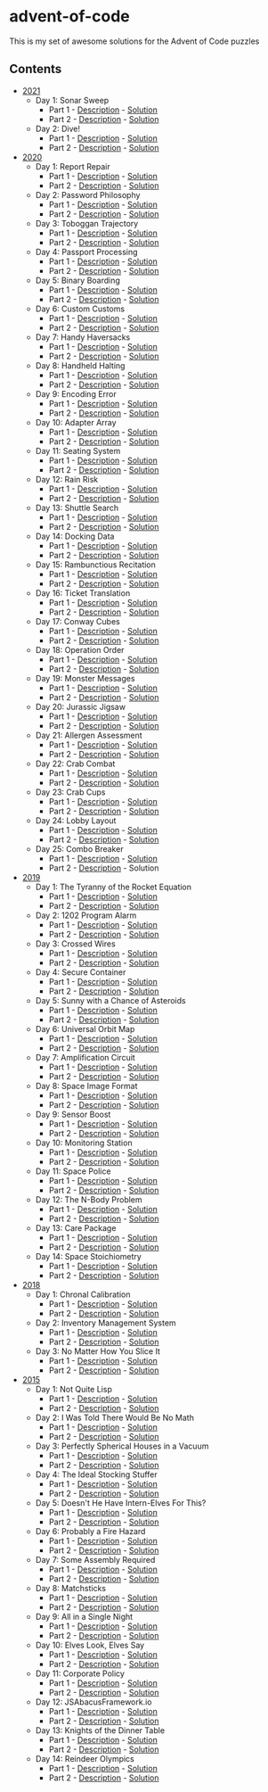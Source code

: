 # advent-of-code
This is my set of awesome solutions for the Advent of Code puzzles

## Contents
* [2021](https://adventofcode.com/2021)
    * Day 1: Sonar Sweep
        * Part 1 - [Description](https://adventofcode.com/2021/day/1#part1) - [Solution](2021/01_sonar_sweep_part_1.rs)
        * Part 2 - [Description](https://adventofcode.com/2021/day/1#part2) - [Solution](2021/01_sonar_sweep_part_2.rs)
    * Day 2: Dive!
        * Part 1 - [Description](https://adventofcode.com/2021/day/2#part1) - [Solution](2021/02_dive_part_1.rs)
        * Part 2 - [Description](https://adventofcode.com/2021/day/2#part2) - [Solution](2021/02_dive_part_2.rs)
* [2020](https://adventofcode.com/2020)
    * Day 1: Report Repair
        * Part 1 - [Description](https://adventofcode.com/2020/day/1#part1) - [Solution](2020/01_report_repair_part_1.rs)
        * Part 2 - [Description](https://adventofcode.com/2020/day/1#part2) - [Solution](2020/01_report_repair_part_2.rs)
    * Day 2: Password Philosophy
        * Part 1 - [Description](https://adventofcode.com/2020/day/2#part1) - [Solution](2020/02_password_philosophy_part_1.rs)
        * Part 2 - [Description](https://adventofcode.com/2020/day/2#part2) - [Solution](2020/02_password_philosophy_part_2.rs)
    * Day 3: Toboggan Trajectory
        * Part 1 - [Description](https://adventofcode.com/2020/day/3#part1) - [Solution](2020/03_toboggan_trajectory_part_1.rs)
        * Part 2 - [Description](https://adventofcode.com/2020/day/3#part2) - [Solution](2020/03_toboggan_trajectory_part_2.rs)
    * Day 4: Passport Processing
        * Part 1 - [Description](https://adventofcode.com/2020/day/4#part1) - [Solution](2020/04_passport_processing_part_1.rs)
        * Part 2 - [Description](https://adventofcode.com/2020/day/4#part2) - [Solution](2020/04_passport_processing_part_2.rs)
    * Day 5: Binary Boarding
        * Part 1 - [Description](https://adventofcode.com/2020/day/5#part1) - [Solution](2020/05_binary_boarding_part_1.rs)
        * Part 2 - [Description](https://adventofcode.com/2020/day/5#part2) - [Solution](2020/05_binary_boarding_part_2.rs)
    * Day 6: Custom Customs 
        * Part 1 - [Description](https://adventofcode.com/2020/day/6#part1) - [Solution](2020/06_custom_customs_part_1.rs)
        * Part 2 - [Description](https://adventofcode.com/2020/day/6#part2) - [Solution](2020/06_custom_customs_part_2.rs)
    * Day 7: Handy Haversacks
        * Part 1 - [Description](https://adventofcode.com/2020/day/7#part1) - [Solution](2020/07_handy_haversacks_part_1.rs)
        * Part 2 - [Description](https://adventofcode.com/2020/day/7#part2) - [Solution](2020/07_handy_haversacks_part_2.rs)
    * Day 8: Handheld Halting 
        * Part 1 - [Description](https://adventofcode.com/2020/day/8#part1) - [Solution](2020/08_handheld_halting_part_1.rs)
        * Part 2 - [Description](https://adventofcode.com/2020/day/8#part2) - [Solution](2020/08_handheld_halting_part_2.rs)
    * Day 9: Encoding Error
        * Part 1 - [Description](https://adventofcode.com/2020/day/9#part1) - [Solution](2020/09_encoding_error_part_1.rs)
        * Part 2 - [Description](https://adventofcode.com/2020/day/9#part2) - [Solution](2020/09_encoding_error_part_2.rs)
    * Day 10: Adapter Array
        * Part 1 - [Description](https://adventofcode.com/2020/day/10#part1) - [Solution](2020/10_adapter_array_part_1.rs)
        * Part 2 - [Description](https://adventofcode.com/2020/day/10#part2) - [Solution](2020/10_adapter_array_part_2.rs)
    * Day 11: Seating System
        * Part 1 - [Description](https://adventofcode.com/2020/day/11#part1) - [Solution](2020/11_seating_system_part_1.rs)
        * Part 2 - [Description](https://adventofcode.com/2020/day/11#part2) - [Solution](2020/11_seating_system_part_2.rs)
    * Day 12: Rain Risk
        * Part 1 - [Description](https://adventofcode.com/2020/day/12#part1) - [Solution](2020/12_rain_risk_part_1.rs)
        * Part 2 - [Description](https://adventofcode.com/2020/day/12#part2) - [Solution](2020/12_rain_risk_part_2.rs)
    * Day 13: Shuttle Search
        * Part 1 - [Description](https://adventofcode.com/2020/day/13#part1) - [Solution](2020/13_shuttle_search_part_1.rs)
        * Part 2 - [Description](https://adventofcode.com/2020/day/13#part2) - [Solution](2020/13_shuttle_search_part_2.rs)
    * Day 14: Docking Data
        * Part 1 - [Description](https://adventofcode.com/2020/day/14#part1) - [Solution](2020/14_docking_data_part_1.rs)
        * Part 2 - [Description](https://adventofcode.com/2020/day/14#part2) - [Solution](2020/14_docking_data_part_2.rs)
    * Day 15: Rambunctious Recitation
        * Part 1 - [Description](https://adventofcode.com/2020/day/15#part1) - [Solution](2020/15_rambunctious_recitation_part_1.rs)
        * Part 2 - [Description](https://adventofcode.com/2020/day/15#part2) - [Solution](2020/15_rambunctious_recitation_part_2.rs)
    * Day 16: Ticket Translation
        * Part 1 - [Description](https://adventofcode.com/2020/day/16#part1) - [Solution](2020/16_ticket_translation_part_1.rs)
        * Part 2 - [Description](https://adventofcode.com/2020/day/16#part2) - [Solution](2020/16_ticket_translation_part_2.rs)
    * Day 17: Conway Cubes
        * Part 1 - [Description](https://adventofcode.com/2020/day/17#part1) - [Solution](2020/17_conway_cubes_part_1.rs)
        * Part 2 - [Description](https://adventofcode.com/2020/day/17#part2) - [Solution](2020/17_conway_cubes_part_2.rs)
    * Day 18: Operation Order
        * Part 1 - [Description](https://adventofcode.com/2020/day/18#part1) - [Solution](2020/18_operation_order_part_1.rs)
        * Part 2 - [Description](https://adventofcode.com/2020/day/18#part2) - [Solution](2020/18_operation_order_part_2.rs)
    * Day 19: Monster Messages
        * Part 1 - [Description](https://adventofcode.com/2020/day/19#part1) - [Solution](2020/19_monster_messages_part_1.rs)
        * Part 2 - [Description](https://adventofcode.com/2020/day/19#part2) - [Solution](2020/19_monster_messages_part_2.rs)
    * Day 20: Jurassic Jigsaw
        * Part 1 - [Description](https://adventofcode.com/2020/day/20#part1) - [Solution](2020/20_jurassic_jigsaw_part_1.rs)
        * Part 2 - [Description](https://adventofcode.com/2020/day/20#part2) - [Solution](2020/20_jurassic_jigsaw_part_2.rs)
    * Day 21: Allergen Assessment
        * Part 1 - [Description](https://adventofcode.com/2020/day/21#part1) - [Solution](2020/21_allergen_assessment_part_1.rs)
        * Part 2 - [Description](https://adventofcode.com/2020/day/21#part2) - [Solution](2020/21_allergen_assessment_part_2.rs)
    * Day 22: Crab Combat
        * Part 1 - [Description](https://adventofcode.com/2020/day/22#part1) - [Solution](2020/22_crab_combat_part_1.rs)
        * Part 2 - [Description](https://adventofcode.com/2020/day/22#part2) - [Solution](2020/22_crab_combat_part_2.rs)
    * Day 23: Crab Cups
        * Part 1 - [Description](https://adventofcode.com/2020/day/23#part1) - [Solution](2020/23_crab_cups_part_1.rs)
        * Part 2 - [Description](https://adventofcode.com/2020/day/23#part2) - [Solution](2020/23_crab_cups_part_2.rs)
    * Day 24: Lobby Layout
        * Part 1 - [Description](https://adventofcode.com/2020/day/24#part1) - [Solution](2020/24_lobby_layout_part_1.rs)
        * Part 2 - [Description](https://adventofcode.com/2020/day/24#part2) - [Solution](2020/24_lobby_layout_part_2.rs)
    * Day 25: Combo Breaker
        * Part 1 - [Description](https://adventofcode.com/2020/day/25#part1) - [Solution](2020/25_combo_breaker_part_1.rs)
        * Part 2 - [Description](https://adventofcode.com/2020/day/25#part2) - Solution
* [2019](https://adventofcode.com/2019)
    * Day 1: The Tyranny of the Rocket Equation 
        * Part 1 - [Description](https://adventofcode.com/2019/day/1#part1) - [Solution](2019/1_the_tyranny_of_the_rocket_equation_part_1.py)
        * Part 2 - [Description](https://adventofcode.com/2019/day/1#part2) - [Solution](2019/1_the_tyranny_of_the_rocket_equation_part_2.py)
    * Day 2: 1202 Program Alarm 
        * Part 1 - [Description](https://adventofcode.com/2019/day/2#part1) - [Solution](2019/2_1202_program_alarm_part_1.py)
        * Part 2 - [Description](https://adventofcode.com/2019/day/2#part2) - [Solution](2019/2_1202_program_alarm_part_2.py)
    * Day 3: Crossed Wires 
        * Part 1 - [Description](https://adventofcode.com/2019/day/3#part1) - [Solution](2019/3_crossed_wires_part_1.py)
        * Part 2 - [Description](https://adventofcode.com/2019/day/3#part2) - [Solution](2019/3_crossed_wires_part_2.py)
    * Day 4: Secure Container 
        * Part 1 - [Description](https://adventofcode.com/2019/day/4#part1) - [Solution](2019/4_secure_container_part_1.py)
        * Part 2 - [Description](https://adventofcode.com/2019/day/4#part2) - [Solution](2019/4_secure_container_part_2.py)
    * Day 5: Sunny with a Chance of Asteroids 
        * Part 1 - [Description](https://adventofcode.com/2019/day/5#part1) - [Solution](2019/5_sunny_with_a_chance_of_asteroids_part_1.py)
        * Part 2 - [Description](https://adventofcode.com/2019/day/5#part2) - [Solution](2019/5_sunny_with_a_chance_of_asteroids_part_2.py)
    * Day 6: Universal Orbit Map 
        * Part 1 - [Description](https://adventofcode.com/2019/day/6#part1) - [Solution](2019/6_universal_orbit_map_part_1.py)
        * Part 2 - [Description](https://adventofcode.com/2019/day/6#part2) - [Solution](2019/6_universal_orbit_map_part_2.py)
    * Day 7: Amplification Circuit 
        * Part 1 - [Description](https://adventofcode.com/2019/day/7#part1) - [Solution](2019/7_amplification_circuit_part_1.py)
        * Part 2 - [Description](https://adventofcode.com/2019/day/7#part2) - [Solution](2019/7_amplification_circuit_part_2.py)
    * Day 8: Space Image Format 
        * Part 1 - [Description](https://adventofcode.com/2019/day/8#part1) - [Solution](2019/8_space_image_format_part_1.py)
        * Part 2 - [Description](https://adventofcode.com/2019/day/8#part2) - [Solution](2019/8_space_image_format_part_2.py)
    * Day 9: Sensor Boost 
        * Part 1 - [Description](https://adventofcode.com/2019/day/9#part1) - [Solution](2019/9_sensor_boost_part_1.py)
        * Part 2 - [Description](https://adventofcode.com/2019/day/9#part2) - [Solution](2019/9_sensor_boost_part_2.py)
    * Day 10: Monitoring Station 
        * Part 1 - [Description](https://adventofcode.com/2019/day/10#part1) - [Solution](2019/10_monitoring_station_part_1.py)
        * Part 2 - [Description](https://adventofcode.com/2019/day/10#part2) - [Solution](2019/10_monitoring_station_part_2.py)
    * Day 11: Space Police 
        * Part 1 - [Description](https://adventofcode.com/2019/day/11#part1) - [Solution](2019/11_space_police_part_1.py)
        * Part 2 - [Description](https://adventofcode.com/2019/day/11#part2) - [Solution](2019/11_space_police_part_2.py)
    * Day 12: The N-Body Problem 
        * Part 1 - [Description](https://adventofcode.com/2019/day/12#part1) - [Solution](2019/12_the_n_body_problem_part_1.py)
        * Part 2 - [Description](https://adventofcode.com/2019/day/12#part2) - [Solution](2019/12_the_n_body_problem_part_2.py)
    * Day 13: Care Package 
        * Part 1 - [Description](https://adventofcode.com/2019/day/13#part1) - [Solution](2019/13_care_package_part_1.py)
        * Part 2 - [Description](https://adventofcode.com/2019/day/13#part2) - [Solution](2019/13_care_package_part_2.py)
    * Day 14: Space Stoichiometry 
        * Part 1 - [Description](https://adventofcode.com/2019/day/14#part1) - [Solution](2019/14_space_stoichiometry_part_1.py)
        * Part 2 - [Description](https://adventofcode.com/2019/day/14#part2) - [Solution](2019/14_space_stoichiometry_part_2.py)
* [2018](https://adventofcode.com/2018)
    * Day 1: Chronal Calibration
        * Part 1 - [Description](https://adventofcode.com/2018/day/1#part1) - [Solution](2018/1_chronal_calibration_part_1.py)
        * Part 2 - [Description](https://adventofcode.com/2018/day/1#part2) - [Solution](2018/1_chronal_calibration_part_2.py)
    * Day 2: Inventory Management System
        * Part 1 - [Description](https://adventofcode.com/2018/day/2#part1) - [Solution](2018/2_inventory_management_system_part_1.py)
        * Part 2 - [Description](https://adventofcode.com/2018/day/2#part2) - [Solution](2018/2_inventory_management_system_part_2.py)
    * Day 3: No Matter How You Slice It
        * Part 1 - [Description](https://adventofcode.com/2018/day/3#part1) - [Solution](2018/3_no_matter_how_you_slice_it_part_1.py)
        * Part 2 - [Description](https://adventofcode.com/2018/day/3#part2) - [Solution](2018/3_no_matter_how_you_slice_it_part_2.py)
* [2015](https://adventofcode.com/2015)
    * Day 1: Not Quite Lisp 
        * Part 1 - [Description](https://adventofcode.com/2015/day/1#part1) - [Solution](2015/01_not_quite_lisp_part_1.rs)
        * Part 2 - [Description](https://adventofcode.com/2015/day/1#part2) - [Solution](2015/01_not_quite_lisp_part_2.rs)
    * Day 2: I Was Told There Would Be No Math 
        * Part 1 - [Description](https://adventofcode.com/2015/day/2#part1) - [Solution](2015/02_i_was_told_there_would_be_no_math_part_1.rs)
        * Part 2 - [Description](https://adventofcode.com/2015/day/2#part2) - [Solution](2015/02_i_was_told_there_would_be_no_math_part_2.rs)
    * Day 3: Perfectly Spherical Houses in a Vacuum
        * Part 1 - [Description](https://adventofcode.com/2015/day/3#part1) - [Solution](2015/03_perfectly_spherical_houses_in_a_vacuum_part_1.rs)
        * Part 2 - [Description](https://adventofcode.com/2015/day/3#part2) - [Solution](2015/03_perfectly_spherical_houses_in_a_vacuum_part_2.rs)
    * Day 4: The Ideal Stocking Stuffer 
        * Part 1 - [Description](https://adventofcode.com/2015/day/4#part1) - [Solution](2015/04_the_ideal_stocking_stuffer_part_1/src/main.rs)
        * Part 2 - [Description](https://adventofcode.com/2015/day/4#part2) - [Solution](2015/04_the_ideal_stocking_stuffer_part_2/src/main.rs)
    * Day 5: Doesn't He Have Intern-Elves For This?
        * Part 1 - [Description](https://adventofcode.com/2015/day/5#part1) - [Solution](2015/05_doesnt_he_have_intern_elves_for_this_part_1.rs)
        * Part 2 - [Description](https://adventofcode.com/2015/day/5#part2) - [Solution](2015/05_doesnt_he_have_intern_elves_for_this_part_2.rs)
    * Day 6: Probably a Fire Hazard 
        * Part 1 - [Description](https://adventofcode.com/2015/day/6#part1) - [Solution](2015/06_probably_a_fire_hazard_part_1.rs)
        * Part 2 - [Description](https://adventofcode.com/2015/day/6#part2) - [Solution](2015/06_probably_a_fire_hazard_part_2.rs)
    * Day 7: Some Assembly Required
        * Part 1 - [Description](https://adventofcode.com/2015/day/7#part1) - [Solution](2015/07_some_assembly_required_part_1.rs)
        * Part 2 - [Description](https://adventofcode.com/2015/day/7#part2) - [Solution](2015/07_some_assembly_required_part_2.rs)
    * Day 8: Matchsticks 
        * Part 1 - [Description](https://adventofcode.com/2015/day/8#part1) - [Solution](2015/08_matchsticks_part_1.rs)
        * Part 2 - [Description](https://adventofcode.com/2015/day/8#part2) - [Solution](2015/08_matchsticks_part_2.rs)
    * Day 9: All in a Single Night
        * Part 1 - [Description](https://adventofcode.com/2015/day/9#part1) - [Solution](2015/09_all_in_a_single_night_part_1.rs)
        * Part 2 - [Description](https://adventofcode.com/2015/day/9#part2) - [Solution](2015/09_all_in_a_single_night_part_2.rs)
    * Day 10: Elves Look, Elves Say
        * Part 1 - [Description](https://adventofcode.com/2015/day/10#part1) - [Solution](2015/10_elves_look_elves_say_part_1.rs)
        * Part 2 - [Description](https://adventofcode.com/2015/day/10#part2) - [Solution](2015/10_elves_look_elves_say_part_2.rs)
    * Day 11: Corporate Policy
        * Part 1 - [Description](https://adventofcode.com/2015/day/11#part1) - [Solution](2015/11_corporate_policy_part_1.rs)
        * Part 2 - [Description](https://adventofcode.com/2015/day/11#part2) - [Solution](2015/11_corporate_policy_part_2.rs)
    * Day 12: JSAbacusFramework.io
        * Part 1 - [Description](https://adventofcode.com/2015/day/12#part1) - [Solution](2015/12_jsabacus_framework_io_part_1/src/main.rs)
        * Part 2 - [Description](https://adventofcode.com/2015/day/12#part2) - [Solution](2015/12_jsabacus_framework_io_part_2/src/main.rs)
    * Day 13: Knights of the Dinner Table
        * Part 1 - [Description](https://adventofcode.com/2015/day/13#part1) - [Solution](2015/13_knights_of_the_dinner_table_part_1.rs)
        * Part 2 - [Description](https://adventofcode.com/2015/day/13#part2) - [Solution](2015/13_knights_of_the_dinner_table_part_2.rs)
    * Day 14: Reindeer Olympics
        * Part 1 - [Description](https://adventofcode.com/2015/day/14#part1) - [Solution](2015/14_reindeer_olympics_part_1.rs)
        * Part 2 - [Description](https://adventofcode.com/2015/day/14#part2) - [Solution](2015/14_reindeer_olympics_part_2.rs)
